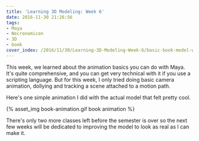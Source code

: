 ```yaml
---
title: 'Learning 3D Modeling: Week 6'
date: 2016-11-30 21:26:56
tags:
- Maya
- Necronomicon
- 3D
- book
cover_index: /2016/11/30/Learning-3D-Modeling-Week-6/basic-book-model-week-6-index.png
---
```

This week, we learned about the animation basics you can do with Maya. It's quite comprehensive, and you can get very technical with it if you use a scripting language. But for this week, I only tried doing basic camera animation, dollying and tracking a scene attached to a motion path.

Here's one simple animation I did with the actual model that felt pretty cool.

{% asset_img book-animation.gif book animation %}

There's only two more classes left before the semester is over so the next few weeks will be dedicated to improving the model to look as real as I can make it.
